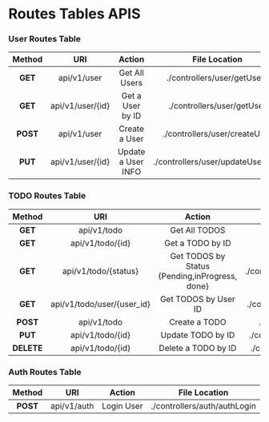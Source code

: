 # Routes Tables APIS
### User Routes Table
| Method    | URI  | Action      | File Location |
|:---------:|:----:|:------------: |:------------: |
| **GET**   | api/v1/user        | Get All Users          | ./controllers/user/getUsers         |
| **GET**   | api/v1/user/{id}   | Get a User by ID       | ./controllers/user/getUser          |
| **POST**  | api/v1/user        | Create a User          | ./controllers/user/createUser       |
| **PUT**   | api/v1/user/{id}   | Update a User INFO     | ./controllers/user/updateUserById   |


### TODO Routes Table
| Method    | URI  | Action      | File Location |
|:---------:|:----:|:------------: |:------------: |
| **GET**   | api/v1/todo                    |   Get All TODOS                                         | ./controllers/todo/getTodos         |
| **GET**   | api/v1/todo/{id}               |   Get a TODO by ID                                      | ./controllers/todo/getTodo          |
| **GET**   | api/v1/todo/{status}           |   Get TODOS by Status {Pending,inProgress, done}        | ./controllers/todo/getTodosByStatus |
| **GET**   | api/v1/todo/user/{user_id}     |   Get TODOS by User ID                                  | ./controllers/user/getTodoByUserId  |
| **POST**  | api/v1/todo           	     |   Create a TODO                                         | ./controllers/user/createTodo       |
| **PUT**   | api/v1/todo/{id}      	     |   Update TODO by ID                                     | ./controllers/user/updateTodoById   |
| **DELETE**| api/v1/todo/{id}      	     |   Delete a TODO by ID                                   | ./controllers/user/deleteTodoById   |


### Auth Routes Table
| Method    | URI  | Action      | File Location |
|:---------:|:----:|:------------: |:------------: |
| **POST**   | api/v1/auth         |   Login User  | ./controllers/auth/authLogin         |
